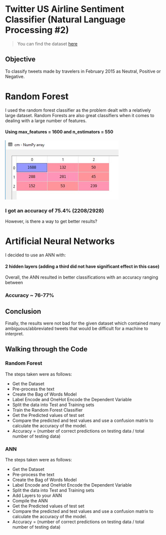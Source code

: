 # Twitter US Airline Sentiment Classifier (Natural Language Processing #2)
> You can find the dataset <a href="https://www.kaggle.com/crowdflower/twitter-airline-sentiment/version/2#">here</a>

## Objective
To classify tweets made by travelers in February 2015 as Neutral, Positive or Negative.

# Random Forest
I used the random forest classifier as the problem dealt with a relatively large dataset. Random Forests are also great classifiers when it comes to dealing with a large number of features.

#### Using max_features = 1600 and n_estimators = 550
<img src="cm.JPG" alt=""></img> 
### I got an accuracy of 75.4% (2208/2928)
However, is there a way to get better results? 

# Artificial Neural Networks 
I decided to use an ANN with:
#### 2 hidden layers (adding a third did not have significant effect in this case)
Overall, the ANN resulted in better classifications with an accuracy ranging between 
### Accuracy ~ 76-77%

## Conclusion
Finally, the results were not bad for the given dataset which contained many ambiguous/abbreviated tweets that would be difficult for a machine to interpret.

## Walking through the Code
### Random Forest
The steps taken were as follows:
<ul>
  <li>Get the Dataset</li>
  <li>Pre-process the text</li>
  <li>Create the Bag of Words Model</li>
  <li>Label Encode and OneHot Encode the Dependent Variable</li>
  <li>Split the data into Test and Training sets</li>
  <li>Train the Random Forest Classifier</li>
  <li>Get the Predicted values of test set</li>
  <li>Compare the predicted and test values and use a confusion matrix to calculate the accuracy of the model. </li>
  <li>Accuracy = (number of correct predictions on testing data / total number of testing data) </li>
</ul>
  
 ### ANN
The steps taken were as follows:
<ul>
  <li>Get the Dataset</li>
  <li>Pre-process the text</li>
  <li>Create the Bag of Words Model</li>
  <li>Label Encode and OneHot Encode the Dependent Variable</li>
  <li>Split the data into Test and Training sets</li>
  <li>Add Layers to your ANN</li>
  <li>Compile the ANN</li>
  <li>Get the Predicted values of test set</li>
  <li>Compare the predicted and test values and use a confusion matrix to calculate the accuracy of the model. </li>
  <li>Accuracy = (number of correct predictions on testing data / total number of testing data) </li> 
</ul>
